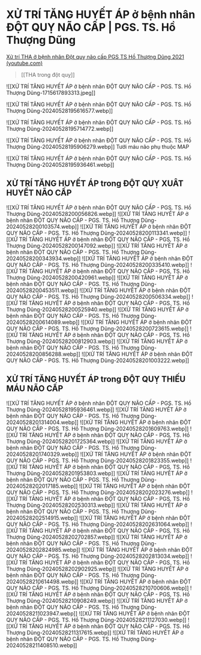 # XỬ TRÍ TĂNG HUYẾT ÁP ở bệnh nhân ĐỘT QUỴ NÃO CẤP | PGS. TS. Hồ Thượng Dũng

[Xử trí THA ở bệnh nhân Đột quỵ não cấp PGS TS Hồ Thượng Dũng 2021 (youtube.com)](https://www.youtube.com/watch?v=ezDgTffcK3o)

> [[THA trong đột quỵ]]

![[XỬ TRÍ TĂNG HUYẾT ÁP ở bệnh nhân ĐỘT QUỴ NÃO CẤP - PGS. TS. Hồ Thượng Dũng-1715617893313.jpeg]]

![[XỬ TRÍ TĂNG HUYẾT ÁP ở bệnh nhân ĐỘT QUỴ NÃO CẤP - PGS. TS. Hồ Thượng Dũng-20240528195616577.webp]]

![[XỬ TRÍ TĂNG HUYẾT ÁP ở bệnh nhân ĐỘT QUỴ NÃO CẤP - PGS. TS. Hồ Thượng Dũng-20240528195714772.webp]]

![[XỬ TRÍ TĂNG HUYẾT ÁP ở bệnh nhân ĐỘT QUỴ NÃO CẤP - PGS. TS. Hồ Thượng Dũng-20240528195906279.webp]]
Tưới máu não phụ thuộc MAP

![[XỬ TRÍ TĂNG HUYẾT ÁP ở bệnh nhân ĐỘT QUỴ NÃO CẤP - PGS. TS. Hồ Thượng Dũng-20240528195936461.webp]]

## XỬ TRÍ TĂNG HUYẾT ÁP trong ĐỘT QUỴ XUÂT HUYẾT NÃO CẤP

![[XỬ TRÍ TĂNG HUYẾT ÁP ở bệnh nhân ĐỘT QUỴ NÃO CẤP - PGS. TS. Hồ Thượng Dũng-20240528200056826.webp]]
![[XỬ TRÍ TĂNG HUYẾT ÁP ở bệnh nhân ĐỘT QUỴ NÃO CẤP - PGS. TS. Hồ Thượng Dũng-20240528200103574.webp]]
![[XỬ TRÍ TĂNG HUYẾT ÁP ở bệnh nhân ĐỘT QUỴ NÃO CẤP - PGS. TS. Hồ Thượng Dũng-20240528200113341.webp]]
![[XỬ TRÍ TĂNG HUYẾT ÁP ở bệnh nhân ĐỘT QUỴ NÃO CẤP - PGS. TS. Hồ Thượng Dũng-20240528200147092.webp]]
![[XỬ TRÍ TĂNG HUYẾT ÁP ở bệnh nhân ĐỘT QUỴ NÃO CẤP - PGS. TS. Hồ Thượng Dũng-20240528200343934.webp]]
![[XỬ TRÍ TĂNG HUYẾT ÁP ở bệnh nhân ĐỘT QUỴ NÃO CẤP - PGS. TS. Hồ Thượng Dũng-20240528200335410.webp]]
![[XỬ TRÍ TĂNG HUYẾT ÁP ở bệnh nhân ĐỘT QUỴ NÃO CẤP - PGS. TS. Hồ Thượng Dũng-20240528200420961.webp]]
![[XỬ TRÍ TĂNG HUYẾT ÁP ở bệnh nhân ĐỘT QUỴ NÃO CẤP - PGS. TS. Hồ Thượng Dũng-20240528200453511.webp]]
![[XỬ TRÍ TĂNG HUYẾT ÁP ở bệnh nhân ĐỘT QUỴ NÃO CẤP - PGS. TS. Hồ Thượng Dũng-20240528200506334.webp]]
![[XỬ TRÍ TĂNG HUYẾT ÁP ở bệnh nhân ĐỘT QUỴ NÃO CẤP - PGS. TS. Hồ Thượng Dũng-20240528200525940.webp]]
![[XỬ TRÍ TĂNG HUYẾT ÁP ở bệnh nhân ĐỘT QUỴ NÃO CẤP - PGS. TS. Hồ Thượng Dũng-20240528200614089.webp]]
![[XỬ TRÍ TĂNG HUYẾT ÁP ở bệnh nhân ĐỘT QUỴ NÃO CẤP - PGS. TS. Hồ Thượng Dũng-20240528200723615.webp]]
![[XỬ TRÍ TĂNG HUYẾT ÁP ở bệnh nhân ĐỘT QUỴ NÃO CẤP - PGS. TS. Hồ Thượng Dũng-20240528200812903.webp]]
![[XỬ TRÍ TĂNG HUYẾT ÁP ở bệnh nhân ĐỘT QUỴ NÃO CẤP - PGS. TS. Hồ Thượng Dũng-20240528200856288.webp]]
![[XỬ TRÍ TĂNG HUYẾT ÁP ở bệnh nhân ĐỘT QUỴ NÃO CẤP - PGS. TS. Hồ Thượng Dũng-20240528201003222.webp]]

## XỬ TRÍ TĂNG HUYẾT ÁP trong ĐỘT QUỴ THIẾU MÁU NÃO CẤP
![[XỬ TRÍ TĂNG HUYẾT ÁP ở bệnh nhân ĐỘT QUỴ NÃO CẤP - PGS. TS. Hồ Thượng Dũng-20240528195936461.webp]]
![[XỬ TRÍ TĂNG HUYẾT ÁP ở bệnh nhân ĐỘT QUỴ NÃO CẤP - PGS. TS. Hồ Thượng Dũng-20240528201314004.webp]]
![[XỬ TRÍ TĂNG HUYẾT ÁP ở bệnh nhân ĐỘT QUỴ NÃO CẤP - PGS. TS. Hồ Thượng Dũng-20240528201609763.webp]]
![[XỬ TRÍ TĂNG HUYẾT ÁP ở bệnh nhân ĐỘT QUỴ NÃO CẤP - PGS. TS. Hồ Thượng Dũng-20240528201725364.webp]]
![[XỬ TRÍ TĂNG HUYẾT ÁP ở bệnh nhân ĐỘT QUỴ NÃO CẤP - PGS. TS. Hồ Thượng Dũng-20240528201740329.webp]]
![[XỬ TRÍ TĂNG HUYẾT ÁP ở bệnh nhân ĐỘT QUỴ NÃO CẤP - PGS. TS. Hồ Thượng Dũng-20240528201823355.webp]]
![[XỬ TRÍ TĂNG HUYẾT ÁP ở bệnh nhân ĐỘT QUỴ NÃO CẤP - PGS. TS. Hồ Thượng Dũng-20240528201953803.webp]]
![[XỬ TRÍ TĂNG HUYẾT ÁP ở bệnh nhân ĐỘT QUỴ NÃO CẤP - PGS. TS. Hồ Thượng Dũng-20240528202017185.webp]]
![[XỬ TRÍ TĂNG HUYẾT ÁP ở bệnh nhân ĐỘT QUỴ NÃO CẤP - PGS. TS. Hồ Thượng Dũng-20240528202023276.webp]]
![[XỬ TRÍ TĂNG HUYẾT ÁP ở bệnh nhân ĐỘT QUỴ NÃO CẤP - PGS. TS. Hồ Thượng Dũng-20240528202530313.webp]]
![[XỬ TRÍ TĂNG HUYẾT ÁP ở bệnh nhân ĐỘT QUỴ NÃO CẤP - PGS. TS. Hồ Thượng Dũng-20240528202514915.webp]]
![[XỬ TRÍ TĂNG HUYẾT ÁP ở bệnh nhân ĐỘT QUỴ NÃO CẤP - PGS. TS. Hồ Thượng Dũng-20240528202631064.webp]]
![[XỬ TRÍ TĂNG HUYẾT ÁP ở bệnh nhân ĐỘT QUỴ NÃO CẤP - PGS. TS. Hồ Thượng Dũng-20240528202702857.webp]]
![[XỬ TRÍ TĂNG HUYẾT ÁP ở bệnh nhân ĐỘT QUỴ NÃO CẤP - PGS. TS. Hồ Thượng Dũng-20240528202824985.webp]]
![[XỬ TRÍ TĂNG HUYẾT ÁP ở bệnh nhân ĐỘT QUỴ NÃO CẤP - PGS. TS. Hồ Thượng Dũng-20240528202813034.webp]]
![[XỬ TRÍ TĂNG HUYẾT ÁP ở bệnh nhân ĐỘT QUỴ NÃO CẤP - PGS. TS. Hồ Thượng Dũng-20240528202902925.webp]]
![[XỬ TRÍ TĂNG HUYẾT ÁP ở bệnh nhân ĐỘT QUỴ NÃO CẤP - PGS. TS. Hồ Thượng Dũng-20240528210614498.webp]]
![[XỬ TRÍ TĂNG HUYẾT ÁP ở bệnh nhân ĐỘT QUỴ NÃO CẤP - PGS. TS. Hồ Thượng Dũng-20240528210700606.webp]]
![[XỬ TRÍ TĂNG HUYẾT ÁP ở bệnh nhân ĐỘT QUỴ NÃO CẤP - PGS. TS. Hồ Thượng Dũng-20240528210908249.webp]]
![[XỬ TRÍ TĂNG HUYẾT ÁP ở bệnh nhân ĐỘT QUỴ NÃO CẤP - PGS. TS. Hồ Thượng Dũng-20240528211023947.webp]]
![[XỬ TRÍ TĂNG HUYẾT ÁP ở bệnh nhân ĐỘT QUỴ NÃO CẤP - PGS. TS. Hồ Thượng Dũng-20240528211127030.webp]]
![[XỬ TRÍ TĂNG HUYẾT ÁP ở bệnh nhân ĐỘT QUỴ NÃO CẤP - PGS. TS. Hồ Thượng Dũng-20240528211317615.webp]]
![[XỬ TRÍ TĂNG HUYẾT ÁP ở bệnh nhân ĐỘT QUỴ NÃO CẤP - PGS. TS. Hồ Thượng Dũng-20240528211408510.webp]]






